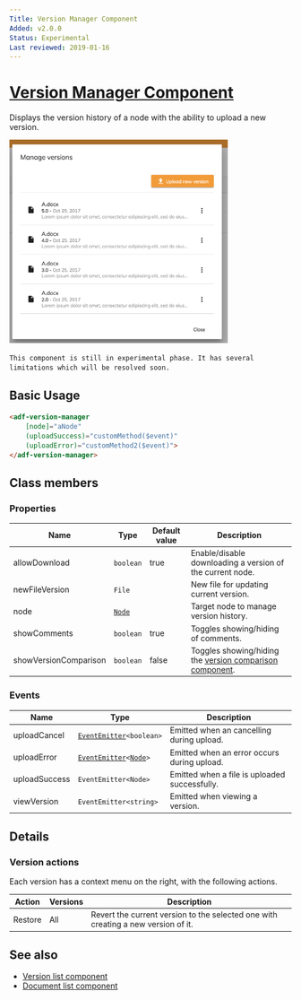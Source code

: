 ```yaml
---
Title: Version Manager Component
Added: v2.0.0
Status: Experimental
Last reviewed: 2019-01-16
---
```


# [Version Manager Component](../../../lib/content-services/src/lib/version-manager/version-manager.component.ts "Defined in version-manager.component.ts")

Displays the version history of a node with the ability to upload a new version.

![Version Manager](../../docassets/images/version-manager.png)

`This component is still in experimental phase. It has several limitations which will be resolved soon.`

## Basic Usage

```html
<adf-version-manager 
    [node]="aNode"
    (uploadSuccess)="customMethod($event)"
    (uploadError)="customMethod2($event)">
</adf-version-manager>
```

## Class members

### Properties

| Name | Type | Default value | Description |
| --- | --- | --- | --- |
| allowDownload | `boolean` | true | Enable/disable downloading a version of the current node. |
| newFileVersion | `File` |  | New file for updating current version. |
| node | [`Node`](https://github.com/Alfresco/alfresco-js-api/blob/develop/src/api/content-rest-api/docs/Node.md) |  | Target node to manage version history. |
| showComments | `boolean` | true | Toggles showing/hiding of comments. |
| showVersionComparison | `boolean` | false | Toggles showing/hiding the [version comparison component](../../content-services/components/version-comparison.component.md). |

### Events

| Name | Type | Description |
| --- | --- | --- |
| uploadCancel | [`EventEmitter`](https://angular.io/api/core/EventEmitter)`<boolean>` | Emitted when an cancelling during upload. |
| uploadError | [`EventEmitter`](https://angular.io/api/core/EventEmitter)`<`[`Node`](https://github.com/Alfresco/alfresco-js-api/blob/develop/src/api/content-rest-api/docs/Node.md)`>` | Emitted when an error occurs during upload. |
| uploadSuccess | `EventEmitter<Node>` | Emitted when a file is uploaded successfully. |
| viewVersion | `EventEmitter<string>` | Emitted when viewing a version. |

## Details

### Version actions

Each version has a context menu on the right, with the following actions.

| Action  | Versions | Description                                                                       |
| ------- | -------- | --------------------------------------------------------------------------------- |
| Restore | All      | Revert the current version to the selected one with creating a new version of it. |

## See also

*   [Version list component](version-list.component.md)
*   [Document list component](document-list.component.md)
